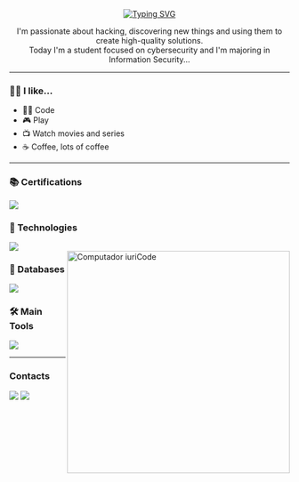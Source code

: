 <div align="center" style="text-align: center;">
  <a href="https://git.io/typing-svg">
    <img src="https://readme-typing-svg.herokuapp.com/?center=true&vCenter=true&color=234BEE&lines=Hi,%20+My+name+is+Wilian;I+study+Cybersecurity+💻;You+are+very+welcome!+:P" alt="Typing SVG">
  </a>
</div>
<p align="center">
    I'm passionate about hacking, discovering new things and using them to create high-quality solutions. <br>
    Today I'm a student focused on cybersecurity and I'm majoring in Information Security...
</p>
<!--
<div  align="center" style="margin-bottom:100px">
    <a href="https://github.com/Will-Gabriel">
    <img width=55% align="center" src="https://github-readme-stats.vercel.app/api?username=Will-Gabriel&show_icons=true&theme=radical&include_all_commits">
</div>
-->
<hr>
<div>
  <h3>🙅‍♂️ I like...</h3>
  <ul>
    <li>👩‍💻 Code</li>
    <li>🎮 Play</li>
    <li>📺 Watch movies and series</li>
    <li>☕ Coffee, lots of coffee</li>
  </ul>
</div>
<hr>
<h3>📚 Certifications</h3>
<div>
  <a href="https://www.credly.com/badges/959fde0d-dd2c-401e-b2ee-fed9132b6a42/public_url" target="_blank">
    <img src="https://skillicons.dev/icons?i=aws&perline=14"/>
  </a>
</div>
<h3>🚀 Technologies</h3>
<div>
  <!-- <img src="https://skillicons.dev/icons?i=html,css,js,react,nodejs,py,django,git,github,linux&perline=14"/> -->
  <img src="https://skillicons.dev/icons?i=html,css,js,react,py,git,github,linux&perline=14"/>
</div>
<img src="https://raw.githubusercontent.com/MicaelliMedeiros/micaellimedeiros/master/image/computer-illustration.png" min-width="400px" max-width="400px" width="400px" align="right" alt="Computador iuriCode">
<h3>🎲 Databases</h3>
<div>
  <img src="https://skillicons.dev/icons?i=postgresql&perline=14"/>
</div>
<h3>🛠 Main Tools</h3>
<div>
  <img src="https://skillicons.dev/icons?i=vscode,pycharm,kali&perline=14"/>
</div>
<hr>
<h3>Contacts</h3>
<div id="links">
    <a href="https://www.instagram.com/wiliann.gabriel/" target="_blank"><img src="https://skillicons.dev/icons?i=instagram&perline=14"/></a>
    <a href="https://www.linkedin.com/in/will-gabriel/" target="_blank"><img src="https://skillicons.dev/icons?i=linkedin&perline=14"/></a>
</div>
